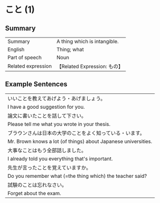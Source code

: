 # こと (1)

## Summary

<table><tr>   <td>Summary</td>   <td>A thing which is intangible.</td></tr><tr>   <td>English</td>   <td>Thing; what</td></tr><tr>   <td>Part of speech</td>   <td>Noun</td></tr><tr>   <td>Related expression</td>   <td>【Related Expression: もの】</td></tr></table>

## Example Sentences

<table><tr><td>いいことを教えてあげよう・あげましょう。</td></tr><tr><td>I have a good suggestion for you.</td></tr><tr><td>論文に書いたことを話して下さい。</td></tr><tr><td>Please tell me what you wrote in your thesis.</td></tr><tr><td>ブラウンさんは日本の大学のことをよく知っている・います。</td></tr><tr><td>Mr. Brown knows a lot (of things) about Japanese universities.</td></tr><tr><td>大事なことはもう全部話しました。</td></tr><tr><td>I already told you everything that's important.</td></tr><tr><td>先生が言ったことを覚えていますか。</td></tr><tr><td>Do you remember what (=the thing which) the teacher said?</td></tr><tr><td>試験のことは忘れなさい。</td></tr><tr><td>Forget about the exam.</td></tr></table>

